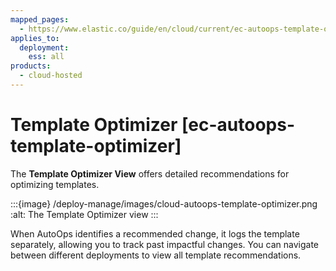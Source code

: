 ```yaml
---
mapped_pages:
  - https://www.elastic.co/guide/en/cloud/current/ec-autoops-template-optimizer.html
applies_to:
  deployment:
    ess: all
products:
  - cloud-hosted
---
```


# Template Optimizer [ec-autoops-template-optimizer]

The **Template Optimizer View** offers detailed recommendations for optimizing templates.

:::{image} /deploy-manage/images/cloud-autoops-template-optimizer.png
:alt: The Template Optimizer view
:::

When AutoOps identifies a recommended change, it logs the template separately, allowing you to track past impactful changes. You can navigate between different deployments to view all template recommendations.

